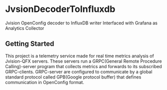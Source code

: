# JvsionDecoderToInfluxdb
Jvision OpenConfig decoder to InfluxDB writer Interfaced with Grafana as Analytics Collector

## Getting Started
This project is a telemetry service made for real time metrics analysis of Jvision-QFX servers. These servers run a GRPC(General Remote Procedure Calling)-server program that collects metrics and forwards to its subscribed GRPC-clients.
GRPC-server are configured to communicate by a global standard protocol called GPB(Google protocol buffer) that defines communication in OpenConfig format.

